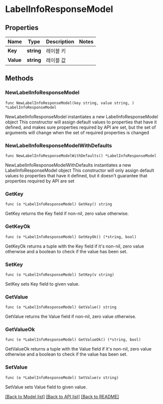 # LabelInfoResponseModel

## Properties

Name | Type | Description | Notes
------------ | ------------- | ------------- | -------------
**Key** | **string** | 레이블 키 | 
**Value** | **string** | 레이블 값 | 

## Methods

### NewLabelInfoResponseModel

`func NewLabelInfoResponseModel(key string, value string, ) *LabelInfoResponseModel`

NewLabelInfoResponseModel instantiates a new LabelInfoResponseModel object
This constructor will assign default values to properties that have it defined,
and makes sure properties required by API are set, but the set of arguments
will change when the set of required properties is changed

### NewLabelInfoResponseModelWithDefaults

`func NewLabelInfoResponseModelWithDefaults() *LabelInfoResponseModel`

NewLabelInfoResponseModelWithDefaults instantiates a new LabelInfoResponseModel object
This constructor will only assign default values to properties that have it defined,
but it doesn't guarantee that properties required by API are set

### GetKey

`func (o *LabelInfoResponseModel) GetKey() string`

GetKey returns the Key field if non-nil, zero value otherwise.

### GetKeyOk

`func (o *LabelInfoResponseModel) GetKeyOk() (*string, bool)`

GetKeyOk returns a tuple with the Key field if it's non-nil, zero value otherwise
and a boolean to check if the value has been set.

### SetKey

`func (o *LabelInfoResponseModel) SetKey(v string)`

SetKey sets Key field to given value.


### GetValue

`func (o *LabelInfoResponseModel) GetValue() string`

GetValue returns the Value field if non-nil, zero value otherwise.

### GetValueOk

`func (o *LabelInfoResponseModel) GetValueOk() (*string, bool)`

GetValueOk returns a tuple with the Value field if it's non-nil, zero value otherwise
and a boolean to check if the value has been set.

### SetValue

`func (o *LabelInfoResponseModel) SetValue(v string)`

SetValue sets Value field to given value.



[[Back to Model list]](../README.md#documentation-for-models) [[Back to API list]](../README.md#documentation-for-api-endpoints) [[Back to README]](../README.md)


